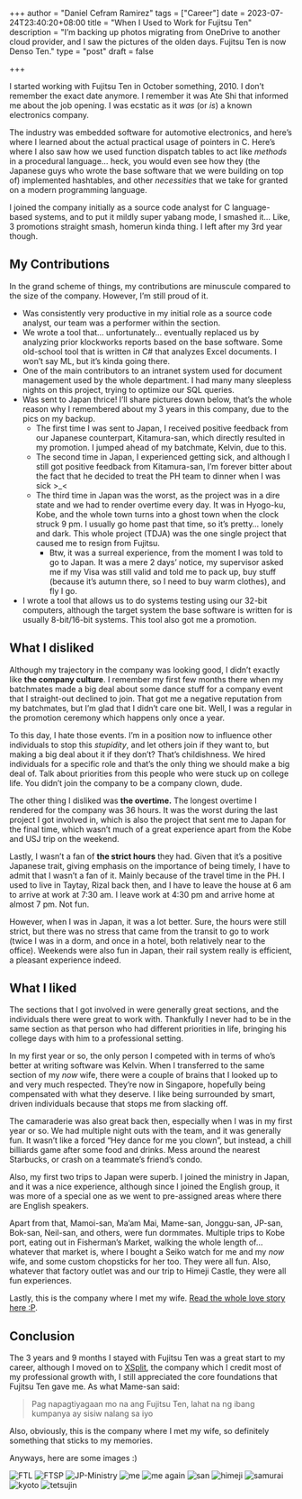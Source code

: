 +++
author = "Daniel Cefram Ramirez"
tags = ["Career"]
date = 2023-07-24T23:40:20+08:00
title = "When I Used to Work for Fujitsu Ten"
description = "I’m backing up photos migrating from OneDrive to another cloud provider, and I saw the pictures of the olden days. Fujitsu Ten is now Denso Ten."
type = "post"
draft = false

+++

I started working with Fujitsu Ten in October something, 2010. I don’t remember the exact date anymore. I remember it was Ate Shi that informed me about the job opening. I was ecstatic as it *was* (or *is*) a known electronics company.

The industry was embedded software for automotive electronics, and here’s where I learned about the actual practical usage of pointers in C. Here’s where I also saw how we used function dispatch tables to act like *methods* in a procedural language… heck, you would even see how they (the Japanese guys who wrote the base software that we were building on top of) implemented hashtables, and other *necessities* that we take for granted on a modern programming language.

I joined the company initially as a source code analyst for C language-based systems, and to put it mildly super yabang mode, I smashed it… Like, 3 promotions straight smash, homerun kinda thing. I left after my 3rd year though.

## My Contributions

In the grand scheme of things, my contributions are minuscule compared to the size of the company. However, I’m still proud of it.
- Was consistently very productive in my initial role as a source code analyst, our team was a performer within the section.
- We wrote a tool that… unfortunately… eventually replaced us by analyzing prior klockworks reports based on the base software. Some old-school tool that is written in C# that analyzes Excel documents. I won’t say ML, but it’s kinda going there.
- One of the main contributors to an intranet system used for document management used by the whole department. I had many many sleepless nights on this project, trying to optimize our SQL queries.
- Was sent to Japan thrice! I’ll share pictures down below, that’s the whole reason why I remembered about my 3 years in this company, due to the pics on my backup.
  - The first time I was sent to Japan, I received positive feedback from our Japanese counterpart, Kitamura-san, which directly resulted in my promotion. I jumped ahead of my batchmate, Kelvin, due to this.
  - The second time in Japan, I experienced getting sick, and although I still got positive feedback from Kitamura-san, I’m forever bitter about the fact that he decided to treat the PH team to dinner when I was sick >_<
  - The third time in Japan was the worst, as the project was in a dire state and we had to render overtime every day. It was in Hyogo-ku, Kobe, and the whole town turns into a ghost town when the clock struck 9 pm. I usually go home past that time, so it’s pretty… lonely and dark. This whole project (TDJA) was the one single project that caused me to resign from Fujitsu.
    - Btw, it was a surreal experience, from the moment I was told to go to Japan. It was a mere 2 days’ notice, my supervisor asked me if my Visa was still valid and told me to pack up, buy stuff (because it’s autumn there, so I need to buy warm clothes), and fly I go.
- I wrote a tool that allows us to do systems testing using our 32-bit computers, although the target system the base software is written for is usually 8-bit/16-bit systems. This tool also got me a promotion.

## What I disliked

Although my trajectory in the company was looking good, I didn’t exactly like **the company culture**. I remember my first few months there when my batchmates made a big deal about some dance stuff for a company event that I straight-out declined to join. That got me a negative reputation from my batchmates, but I’m glad that I didn’t care one bit. Well, I was a regular in the promotion ceremony which happens only once a year.

To this day, I hate those events. I’m in a position now to influence other individuals to stop this *stupidity*, and let others join if they want to, but making a big deal about it if they don’t? That’s childishness. We hired individuals for a specific role and that’s the only thing we should make a big deal of. Talk about priorities from this people who were stuck up on college life. You didn’t join the company to be a company clown, dude.

The other thing I disliked was **the overtime.** The longest overtime I rendered for the company was 36 hours. It was the worst during the last project I got involved in, which is also the project that sent me to Japan for the final time, which wasn’t much of a great experience apart from the Kobe and USJ trip on the weekend.

Lastly, I wasn’t a fan of **the strict hours** they had. Given that it’s a positive Japanese trait, giving emphasis on the importance of being timely, I have to admit that I wasn’t a fan of it. Mainly because of the travel time in the PH. I used to live in Taytay, Rizal back then, and I have to leave the house at 6 am to arrive at work at 7:30 am. I leave work at 4:30 pm and arrive home at almost 7 pm. Not fun.

However, when I was in Japan, it was a lot better. Sure, the hours were still strict, but there was no stress that came from the transit to go to work (twice I was in a dorm, and once in a hotel, both relatively near to the office). Weekends were also fun in Japan, their rail system really is efficient, a pleasant experience indeed.

## What I liked

The sections that I got involved in were generally great sections, and the individuals there were great to work with. Thankfully I never had to be in the same section as that person who had different priorities in life, bringing his college days with him to a professional setting.

In my first year or so, the only person I competed with in terms of who’s better at writing software was Kelvin. When I transferred to the same section of my *now* wife, there were a couple of brains that I looked up to and very much respected. They’re now in Singapore, hopefully being compensated with what they deserve. I like being surrounded by smart, driven individuals because that stops me from slacking off.

The camaraderie was also great back then, especially when I was in my first year or so. We had multiple night outs with the team, and it was generally fun. It wasn’t like a forced “Hey dance for me you clown”, but instead, a chill billiards game after some food and drinks. Mess around the nearest Starbucks, or crash on a teammate’s friend’s condo.

Also, my first two trips to Japan were superb. I joined the ministry in Japan, and it was a nice experience, although since I joined the English group, it was more of a special one as we went to pre-assigned areas where there are English speakers.

Apart from that, Mamoi-san, Ma’am Mai, Mame-san, Jonggu-san, JP-san, Bok-san, Neil-san, and others, were fun dormmates. Multiple trips to Kobe port, eating out in Fisherman’s Market, walking the whole length of… whatever that market is, where I bought a Seiko watch for me and my *now* wife, and some custom chopsticks for her too. They were all fun. Also, whatever that factory outlet was and our trip to Himeji Castle, they were all fun experiences.

Lastly, this is the company where I met my wife. [Read the whole love story here :P](https://rmrz.ph/journal/how-we-met/).

## Conclusion

The 3 years and 9 months I stayed with Fujitsu Ten was a great start to my career, although I moved on to [XSplit](https://rmrz.ph/journal/on-to-a-new-challenge/), the company which I credit most of my professional growth with, I still appreciated the core foundations that Fujitsu Ten gave me. As what Mame-san said:

> Pag napagtiyagaan mo na ang Fujitsu Ten, lahat na ng ibang kumpanya ay sisiw nalang sa iyo

Also, obviously, this is the company where I met my wife, so definitely something that sticks to my memories.

Anyways, here are some images :)

![FTL](https://storage.googleapis.com/rmrz-blog.appspot.com/ftl-rooftop-2.jpeg)
![FTSP](https://storage.googleapis.com/rmrz-blog.appspot.com/ftsp.jpeg)
![JP-Ministry](https://storage.googleapis.com/rmrz-blog.appspot.com/ministry-jp.jpeg)
![me](https://storage.googleapis.com/rmrz-blog.appspot.com/ako-ito.jpeg)
![me again](https://storage.googleapis.com/rmrz-blog.appspot.com/ito-ako-2.jpeg)
![san](https://storage.googleapis.com/rmrz-blog.appspot.com/san-ba-ito.jpeg)
![himeji](https://storage.googleapis.com/rmrz-blog.appspot.com/train-to-himeji.jpeg)
![samurai](https://storage.googleapis.com/rmrz-blog.appspot.com/samuri-y.jpeg)
![kyoto](https://storage.googleapis.com/rmrz-blog.appspot.com/kyoto2.jpeg)
![tetsujin](https://storage.googleapis.com/rmrz-blog.appspot.com/tetsujin.jpeg)

